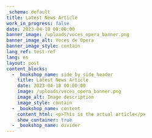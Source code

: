 ```yaml
---
_schema: default
title: Latest News Article
work_in_progress: false
date: 2023-04-18 00:00:00
banner_image: /uploads/voces_opera_banner.png
banner_image_alt: Voces de Opera
banner_image_style: contain
lang_ref: test-ref
lang: es
layout: post
content_blocks:
  - _bookshop_name: side_by_side_header
    title: Latest News Article
    date: 2023-04-18 00:00:00
    image: /uploads/voces_opera_banner.png
    image_alt: Image description
    image_style: contain
  - _bookshop_name: content
    content_html: <p>This is the actual article</p>
    show_container: true
  - _bookshop_name: divider
---
```

